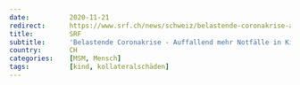 ```yaml
---
date:          2020-11-21
redirect:      https://www.srf.ch/news/schweiz/belastende-coronakrise-auffallend-mehr-notfaelle-in-kinder-und-jugendpsychiatrien
title:         SRF
subtitle:      'Belastende Coronakrise - Auffallend mehr Notfälle in Kinder- und Jugendpsychiatrien'
country:       CH
categories:    [MSM, Mensch]
tags:          [kind, kollateralschäden]
---
```

